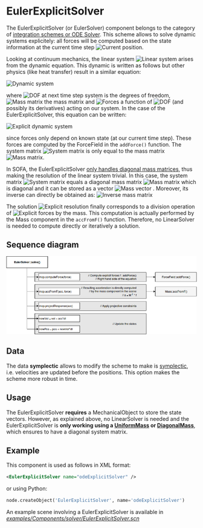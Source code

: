 EulerExplicitSolver  
===================

The EulerExplicitSolver (or EulerSolver) component belongs to the category of [integration schemes or ODE Solver](https://www.sofa-framework.org/community/doc/main-principles/system-resolution/integration-schemes/). This scheme allows to solve dynamic systems explicitely: all forces will be computed based on the state information at the current time step <img class="latex" src="https://latex.codecogs.com/png.latex?x(t)" title="Current position"/>.

Looking at continuum mechanics, the linear system <img class="latex" src="https://latex.codecogs.com/png.latex?$$\mathbf{A}x=b$$" title="Linear system" /> arises from the dynamic equation. This dynamic is written as follows but other physics (like heat transfer) result in a similar equation:

<img class="latex" src="https://latex.codecogs.com/png.latex?$$\mathbf{M}\Delta%20v=dt\left(f(x,t)\right)$$" title="Dynamic system" />

where <img class="latex" src="https://latex.codecogs.com/png.latex?$$x$$" title="DOF at next time step system" /> is the degrees of freedom, <img class="latex" src="https://latex.codecogs.com/png.latex?$$\mathbf{M}$$" title="Mass matrix" /> the mass matrix and <img class="latex" src="https://latex.codecogs.com/png.latex?$$f(x,t)$$" title="Forces" /> a function of <img class="latex" src="https://latex.codecogs.com/png.latex?$$x$$" title="DOF" /> (and possibly its derivatives) acting on our system. In the case of the EulerExplicitSolver, this equation can be written: 

<img class="latex" src="https://latex.codecogs.com/png.latex?$$\mathbf{M}\Delta%20v=dt\left(f(x(t))\right)$$" title="Explicit dynamic system" />

since forces only depend on known state (at our current time step). These forces are computed by the ForceField in the `addForce()` function. The system matrix <img class="latex" src="https://latex.codecogs.com/png.latex?$$\mathbf{A}$$" title="System matrix" /> is only equal to the mass matrix <img class="latex" src="https://latex.codecogs.com/png.latex?$$\mathbf{M}$$" title="Mass matrix" />.

In SOFA, the EulerExplicitSolver <u>only handles diagonal mass matrices</u>, thus making the resolution of the linear system trivial. In this case, the system matrix <img class="latex" src="https://latex.codecogs.com/png.latex?$$\mathbf{A}$$" title="System matrix" /> equals a diagonal mass matrix <img class="latex" src="https://latex.codecogs.com/png.latex?$$\mathbf{M}$$" title="Mass matrix" /> which is diagonal and it can be stored as a vector <img class="latex" src="https://latex.codecogs.com/png.latex?$$|m|$$" title="Mass vector" /> . Moreover, its inverse can directly be obtained as: <img class="latex" src="https://latex.codecogs.com/png.latex?$$\mathbf{M}^{-1}=|m|^{-1}=\frac{1}{|m|}$$" title="Inverse mass matrix" /> 

The solution <img class="latex" src="https://latex.codecogs.com/png.latex?$$\Delta%20v_{sol}=dt\cdot%20\mathbf{M}^{-1}f(x(t))$$" title="Explicit resolution" /> finally corresponds to a division operation of <img class="latex" src="https://latex.codecogs.com/png.latex?f(x(t))" title="Explicit forces" /> by the mass. This computation is actually performed by the Mass component in the `accFromF()` function. Therefore, no LinearSolver is needed to compute directly or iteratively a solution.



Sequence diagram
----------------

<a href="https://github.com/sofa-framework/doc/blob/master/images/integrationscheme/EulerExplicitSolver.png?raw=true"><img src="https://github.com/sofa-framework/doc/blob/master/images/integrationscheme/EulerExplicitSolver.png?raw=true" title="Flow diagram for a EulerExplicitSolver"/></a>


Data
----

The data **symplectic** allows to modify the scheme to make is [symplectic](https://en.wikipedia.org/wiki/Semi-implicit_Euler_method), i.e. velocities are updated before the positions. This option makes the scheme more robust in time.


Usage  
-----  

The EulerExplicitSolver **requires** a MechanicalObject to store the state vectors. However, as explained above, no LinearSolver is needed and the EulerExplicitSolver is **only working using a [UniformMass](https://www.sofa-framework.org/community/doc/using-sofa/components/mass/uniformmass/) or [DiagonalMass](https://www.sofa-framework.org/community/doc/using-sofa/components/mass/diagonalmass/)**, which ensures to have a diagonal system matrix.



Example  
-------  

This component is used as follows in XML format:  
 
``` xml  
<EulerExplicitSolver name="odeExplicitSolver" />
```  
 
or using Python:  
 
``` python  
node.createObject('EulerExplicitSolver', name='odeExplicitSolver')
```  
 
An example scene involving a EulerExplicitSolver is available in [*examples/Components/solver/EulerExplicitSolver.scn*](https://github.com/sofa-framework/sofa/blob/master/examples/Components/solver/EulerExplicitSolver.scn)